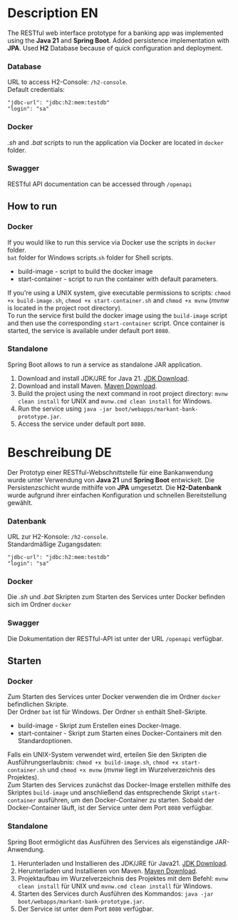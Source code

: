 # Description EN

The RESTful web interface prototype for a banking app was implemented using the **Java 21** and **Spring Boot**.
Added persistence implementation with **JPA**. Used **H2** Database because of quick configuration and deployment.

### Database

URL to access H2-Console: `/h2-console`.
<br>
Default credentials:

```
"jdbc-url": "jdbc:h2:mem:testdb"
"login": "sa"
```

### Docker

_.sh_ and _.bat_ scripts to run the application via Docker are located in `docker` folder.

### Swagger

RESTful API documentation can be accessed through `/openapi`

## How to run

### Docker

If you would like to run this service via Docker use the scripts in `docker` folder.<br>
`bat` folder for Windows scripts.`sh` folder for Shell scripts.

- build-image - script to build the docker image
- start-container - script to run the container with default parameters.

If you're using a UNIX system, give executable permissions to
scripts: `chmod +x build-image.sh`, `chmod +x start-container.sh`
and `chmod +x mvnw` (_mvnw_ is located in the project root directory).<br>
To run the service first build the docker image using the `build-image` script and then use the
corresponding `start-container` script.
Once container is started, the service is available under default port `8080`.

### Standalone

Spring Boot allows to run a service as standalone JAR application.

1) Download and install JDK/JRE for Java 21.
   [JDK Download](https://www.oracle.com/de/java/technologies/downloads/#java21).
2) Download and install Maven. [Maven Download](https://maven.apache.org/download.cgi).
3) Build the project using the next command in root project directory: `mvnw clean install` for UNIX
   and `mvnw.cmd clean install` for Windows.
4) Run the service using `java -jar boot/webapps/markant-bank-prototype.jar`.
5) Access the service under default port `8080`.

# Beschreibung DE

Der Prototyp einer RESTful-Webschnittstelle für eine Bankanwendung wurde unter Verwendung von **Java 21**
und **Spring Boot** entwickelt.
Die Persistenzschicht wurde mithilfe von **JPA** umgesetzt. Die **H2-Datenbank** wurde aufgrund ihrer einfachen
Konfiguration und schnellen Bereitstellung gewählt.

### Datenbank

URL zur H2-Konsole: `/h2-console`.
<br>
Standardmäßige Zugangsdaten:

```
"jdbc-url": "jdbc:h2:mem:testdb"
"login": "sa"
```

### Docker

Die _.sh_ und _.bat_ Skripten zum Starten des Services unter Docker befinden sich im Ordner `docker`<br>

### Swagger

Die Dokumentation der RESTful-API ist unter der URL `/openapi` verfügbar.

## Starten

### Docker

Zum Starten des Services unter Docker verwenden die im Ordner `docker` befindlichen Skripte.<br>
Der Ordner `bat` ist für Windows. Der Ordner `sh` enthält Shell-Skripte.

- build-image - Skript zum Erstellen eines Docker-Image.
- start-container - Skript zum Starten eines Docker-Containers mit den Standardoptionen.

Falls ein UNIX-System verwendet wird, erteilen Sie den Skripten die
Ausführungserlaubnis: `chmod +x build-image.sh`, `chmod +x start-container.sh`
und `chmod +x mvnw` (_mvnw_ liegt im Wurzelverzeichnis des Projektes).<br>
Zum Starten des Services zunächst das Docker-Image erstellen mithilfe des Skriptes `build-image` und anschließend das
entsprechende Skript `start-container` ausführen,
um den Docker-Container zu starten. Sobald der Docker-Container läuft, ist der Service unter dem Port `8080` verfügbar.

### Standalone

Spring Boot ermöglicht das Ausführen des Services als eigenständige JAR-Anwendung.

1) Herunterladen und Installieren des JDK/JRE für
   Java21. [JDK Download](https://www.oracle.com/de/java/technologies/downloads/#java21).
2) Herunterladen und Installieren von Maven. [Maven Download](https://maven.apache.org/download.cgi).
3) Projektaufbau im Wurzelverzeichnis des Projektes mit dem Befehl: `mvnw clean install` für UNIX
   und `mvnw.cmd clean install` für Windows.
4) Starten des Services durch Ausführen des Kommandos: `java -jar boot/webapps/markant-bank-prototype.jar`.
5) Der Service ist unter dem Port `8080` verfügbar.